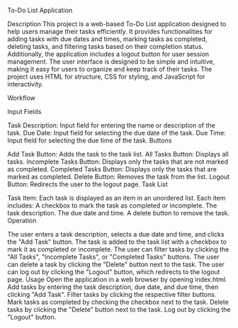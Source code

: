 To-Do List Application

Description
This project is a web-based To-Do List application designed to help users manage their tasks efficiently. It provides functionalities for adding tasks with due dates and times, marking tasks as completed, deleting tasks, and filtering tasks based on their completion status. Additionally, the application includes a logout button for user session management. The user interface is designed to be simple and intuitive, making it easy for users to organize and keep track of their tasks. The project uses HTML for structure, CSS for styling, and JavaScript for interactivity.

Workflow

Input Fields

Task Description: Input field for entering the name or description of the task.
Due Date: Input field for selecting the due date of the task.
Due Time: Input field for selecting the due time of the task.
Buttons

Add Task Button: Adds the task to the task list.
All Tasks Button: Displays all tasks.
Incomplete Tasks Button: Displays only the tasks that are not marked as completed.
Completed Tasks Button: Displays only the tasks that are marked as completed.
Delete Button: Removes the task from the list.
Logout Button: Redirects the user to the logout page.
Task List

Task Item: Each task is displayed as an item in an unordered list. Each item includes:
A checkbox to mark the task as completed or incomplete.
The task description.
The due date and time.
A delete button to remove the task.
Operation

The user enters a task description, selects a due date and time, and clicks the "Add Task" button.
The task is added to the task list with a checkbox to mark it as completed or incomplete.
The user can filter tasks by clicking the "All Tasks", "Incomplete Tasks", or "Completed Tasks" buttons.
The user can delete a task by clicking the "Delete" button next to the task.
The user can log out by clicking the "Logout" button, which redirects to the logout page.
Usage
Open the application in a web browser by opening index.html.
Add tasks by entering the task description, due date, and due time, then clicking "Add Task".
Filter tasks by clicking the respective filter buttons.
Mark tasks as completed by checking the checkbox next to the task.
Delete tasks by clicking the "Delete" button next to the task.
Log out by clicking the "Logout" button.
